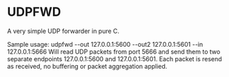 # UDPFWD
A very simple UDP forwarder in pure C.

Sample usage:
udpfwd --out 127.0.0.1:5600 --out2 127.0.0.1:5601 --in 127.0.0.1:5666
Will read UDP packets from port 5666 and send them to two separate endpoints 127.0.0.1:5600 and 127.0.0.1:5601.
Each packet is resend as received, no buffering or packet aggregation applied.



